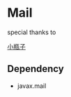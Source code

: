 # Mail

special thanks to 

[小瓶子](http://www.cnblogs.com/codeplus/archive/2011/10/30/2229391.html)

## Dependency

* javax.mail
